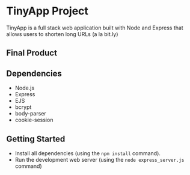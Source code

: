 # TinyApp Project

TinyApp is a full stack web application built with Node and Express that allows users to shorten long URLs (a la bit.ly)

## Final Product


## Dependencies

- Node.js
- Express
- EJS
- bcrypt
- body-parser
- cookie-session

## Getting Started

- Install all dependencies (using the `npm install` command).
- Run the development web server (using the `node express_server.js` command)